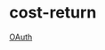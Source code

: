 # cost-return

[OAuth](https://manage.auth0.com/dashboard/us/dev-cbdrgzv1/applications/7oylbOMFecpQgTflRNOqgnyQAvRX8rnp/settings)
